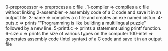 0-preprocessor => preprocess a c file .
1-compiler => compiles a c file without linking
2-assembler => assembly code of a C code and save it in an output file.
3-name => compiles a c file and creates an exe named cisfun.
4-puts.c => prints ""Programming is like building a multilingual puzzle" followed by a new line.
5-printf.c => prints a statement using printf function.
6-size.c => prints the size of various types on the computer
100-intel => generates assembly code (Intel syntax) of a C code and save it in an output file
